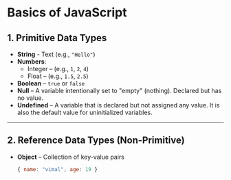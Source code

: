 # Basics of JavaScript

## 1. Primitive Data Types

- **String** - Text (e.g., `"Hello"`)  
- **Numbers**:  
  - Integer – (e.g., `1`, `2`, `4`)  
  - Float – (e.g., `1.5`, `2.5`)  
- **Boolean** – `true` or `false`  
- **Null** – A variable intentionally set to "empty" (nothing). Declared but has no value.  
- **Undefined** – A variable that is declared but not assigned any value. It is also the default value for uninitialized variables.

---

## 2. Reference Data Types (Non-Primitive)

- **Object** – Collection of key-value pairs  
  ```js
  { name: "vimal", age: 19 }

